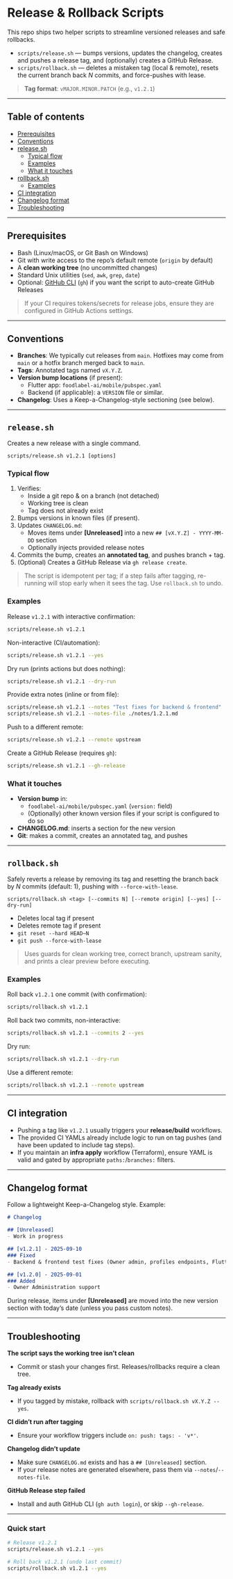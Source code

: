 # Release & Rollback Scripts

This repo ships two helper scripts to streamline versioned releases and safe rollbacks.

- `scripts/release.sh` — bumps versions, updates the changelog, creates and pushes a release tag, and (optionally) creates a GitHub Release.
- `scripts/rollback.sh` — deletes a mistaken tag (local & remote), resets the current branch back _N_ commits, and force-pushes with lease.

> **Tag format**: `vMAJOR.MINOR.PATCH` (e.g., `v1.2.1`)

---

## Table of contents

- [Prerequisites](#prerequisites)
- [Conventions](#conventions)
- [release.sh](#releasesh)
  - [Typical flow](#typical-flow)
  - [Examples](#examples)
  - [What it touches](#what-it-touches)
- [rollback.sh](#rollbacksh)
  - [Examples](#examples-1)
- [CI integration](#ci-integration)
- [Changelog format](#changelog-format)
- [Troubleshooting](#troubleshooting)

---

## Prerequisites

- Bash (Linux/macOS, or Git Bash on Windows)
- Git with write access to the repo’s default remote (`origin` by default)
- A **clean working tree** (no uncommitted changes)
- Standard Unix utilities (`sed`, `awk`, `grep`, `date`)
- Optional: [GitHub CLI](https://cli.github.com/) (`gh`) if you want the script to auto-create GitHub Releases

> If your CI requires tokens/secrets for release jobs, ensure they are configured in GitHub Actions settings.

---

## Conventions

- **Branches**: We typically cut releases from `main`. Hotfixes may come from `main` or a hotfix branch merged back to `main`.
- **Tags**: Annotated tags named `vX.Y.Z`.
- **Version bump locations** (if present):
  - Flutter app: `foodlabel-ai/mobile/pubspec.yaml`
  - Backend (if applicable): a `VERSION` file or similar.  
- **Changelog**: Uses a Keep-a-Changelog-style sectioning (see below).

---

## `release.sh`

Creates a new release with a single command.

```
scripts/release.sh v1.2.1 [options]
```

### Typical flow

1. Verifies:
   - Inside a git repo & on a branch (not detached)
   - Working tree is clean
   - Tag does not already exist
2. Bumps versions in known files (if present).
3. Updates `CHANGELOG.md`:
   - Moves items under **[Unreleased]** into a new `## [vX.Y.Z] - YYYY-MM-DD` section
   - Optionally injects provided release notes
4. Commits the bump, creates an **annotated tag**, and pushes branch + tag.
5. (Optional) Creates a GitHub Release via `gh release create`.

> The script is idempotent per tag; if a step fails after tagging, re-running will stop early when it sees the tag. Use `rollback.sh` to undo.

### Examples

Release `v1.2.1` with interactive confirmation:
```bash
scripts/release.sh v1.2.1
```

Non-interactive (CI/automation):
```bash
scripts/release.sh v1.2.1 --yes
```

Dry run (prints actions but does nothing):
```bash
scripts/release.sh v1.2.1 --dry-run
```

Provide extra notes (inline or from file):
```bash
scripts/release.sh v1.2.1 --notes "Test fixes for backend & frontend"
scripts/release.sh v1.2.1 --notes-file ./notes/1.2.1.md
```

Push to a different remote:
```bash
scripts/release.sh v1.2.1 --remote upstream
```

Create a GitHub Release (requires `gh`):
```bash
scripts/release.sh v1.2.1 --gh-release
```

### What it touches

- **Version bump** in:
  - `foodlabel-ai/mobile/pubspec.yaml` (`version:` field)
  - (Optionally) other known version files if your script is configured to do so
- **CHANGELOG.md**: inserts a section for the new version
- **Git**: makes a commit, creates an annotated tag, and pushes

---

## `rollback.sh`

Safely reverts a release by removing its tag and resetting the branch back by _N_ commits (default: 1), pushing with `--force-with-lease`.

```
scripts/rollback.sh <tag> [--commits N] [--remote origin] [--yes] [--dry-run]
```

- Deletes local tag if present
- Deletes remote tag if present
- `git reset --hard HEAD~N`
- `git push --force-with-lease`

> Uses guards for clean working tree, correct branch, upstream sanity, and prints a clear preview before executing.

### Examples

Roll back `v1.2.1` one commit (with confirmation):
```bash
scripts/rollback.sh v1.2.1
```

Roll back two commits, non-interactive:
```bash
scripts/rollback.sh v1.2.1 --commits 2 --yes
```

Dry run:
```bash
scripts/rollback.sh v1.2.1 --dry-run
```

Use a different remote:
```bash
scripts/rollback.sh v1.2.1 --remote upstream
```

---

## CI integration

- Pushing a tag like `v1.2.1` usually triggers your **release/build** workflows.
- The provided CI YAMLs already include logic to run on tag pushes (and have been updated to include tag steps).
- If you maintain an **infra apply** workflow (Terraform), ensure YAML is valid and gated by appropriate `paths:`/`branches:` filters.

---

## Changelog format

Follow a lightweight Keep-a-Changelog style. Example:

```markdown
# Changelog

## [Unreleased]
- Work in progress

## [v1.2.1] - 2025-09-10
### Fixed
- Backend & frontend test fixes (Owner admin, profiles endpoints, Flutter tests)

## [v1.2.0] - 2025-09-01
### Added
- Owner Administration support
```

During release, items under **[Unreleased]** are moved into the new version section with today’s date (unless you pass custom notes).

---

## Troubleshooting

**The script says the working tree isn’t clean**
- Commit or stash your changes first. Releases/rollbacks require a clean tree.

**Tag already exists**
- If you tagged by mistake, rollback with `scripts/rollback.sh vX.Y.Z --yes`.

**CI didn’t run after tagging**
- Ensure your workflow triggers include `on: push: tags: - 'v*'`.

**Changelog didn’t update**
- Make sure `CHANGELOG.md` exists and has a `## [Unreleased]` section.
- If your release notes are generated elsewhere, pass them via `--notes`/`--notes-file`.

**GitHub Release step failed**
- Install and auth GitHub CLI (`gh auth login`), or skip `--gh-release`.

---

### Quick start

```bash
# Release v1.2.1
scripts/release.sh v1.2.1 --yes

# Roll back v1.2.1 (undo last commit)
scripts/rollback.sh v1.2.1 --yes
```
